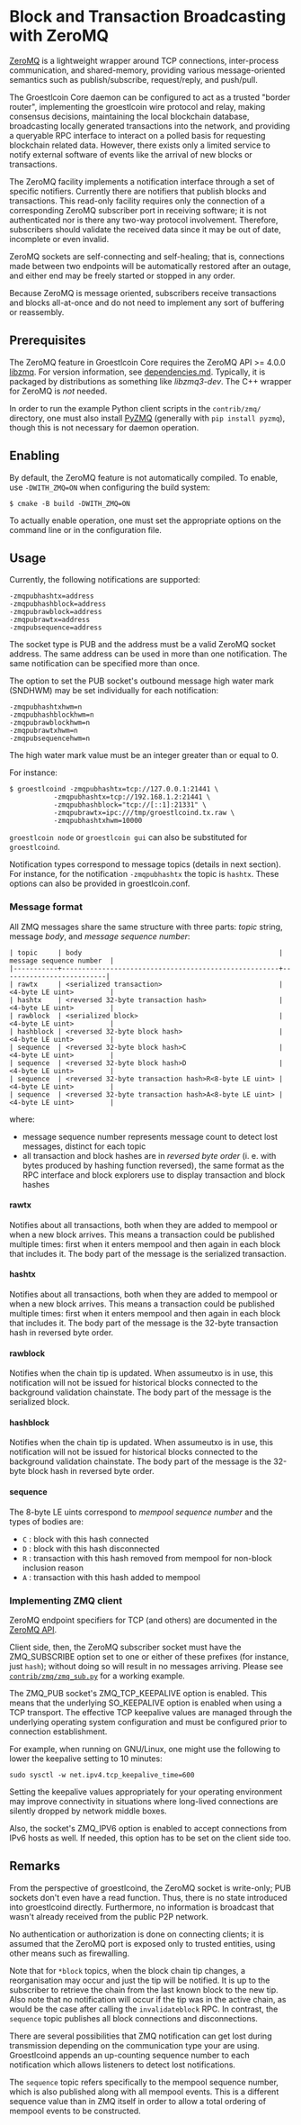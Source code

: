 # Block and Transaction Broadcasting with ZeroMQ

[ZeroMQ](https://zeromq.org/) is a lightweight wrapper around TCP
connections, inter-process communication, and shared-memory,
providing various message-oriented semantics such as publish/subscribe,
request/reply, and push/pull.

The Groestlcoin Core daemon can be configured to act as a trusted "border
router", implementing the groestlcoin wire protocol and relay, making
consensus decisions, maintaining the local blockchain database,
broadcasting locally generated transactions into the network, and
providing a queryable RPC interface to interact on a polled basis for
requesting blockchain related data. However, there exists only a
limited service to notify external software of events like the arrival
of new blocks or transactions.

The ZeroMQ facility implements a notification interface through a set
of specific notifiers. Currently there are notifiers that publish
blocks and transactions. This read-only facility requires only the
connection of a corresponding ZeroMQ subscriber port in receiving
software; it is not authenticated nor is there any two-way protocol
involvement. Therefore, subscribers should validate the received data
since it may be out of date, incomplete or even invalid.

ZeroMQ sockets are self-connecting and self-healing; that is,
connections made between two endpoints will be automatically restored
after an outage, and either end may be freely started or stopped in
any order.

Because ZeroMQ is message oriented, subscribers receive transactions
and blocks all-at-once and do not need to implement any sort of
buffering or reassembly.

## Prerequisites

The ZeroMQ feature in Groestlcoin Core requires the ZeroMQ API >= 4.0.0
[libzmq](https://github.com/zeromq/libzmq/releases).
For version information, see [dependencies.md](dependencies.md).
Typically, it is packaged by distributions as something like
*libzmq3-dev*. The C++ wrapper for ZeroMQ is *not* needed.

In order to run the example Python client scripts in the `contrib/zmq/`
directory, one must also install [PyZMQ](https://github.com/zeromq/pyzmq)
(generally with `pip install pyzmq`), though this is not necessary for daemon
operation.

## Enabling

By default, the ZeroMQ feature is not automatically compiled.
To enable, use `-DWITH_ZMQ=ON` when configuring the build system:

    $ cmake -B build -DWITH_ZMQ=ON

To actually enable operation, one must set the appropriate options on
the command line or in the configuration file.

## Usage

Currently, the following notifications are supported:

    -zmqpubhashtx=address
    -zmqpubhashblock=address
    -zmqpubrawblock=address
    -zmqpubrawtx=address
    -zmqpubsequence=address

The socket type is PUB and the address must be a valid ZeroMQ socket
address. The same address can be used in more than one notification.
The same notification can be specified more than once.

The option to set the PUB socket's outbound message high water mark
(SNDHWM) may be set individually for each notification:

    -zmqpubhashtxhwm=n
    -zmqpubhashblockhwm=n
    -zmqpubrawblockhwm=n
    -zmqpubrawtxhwm=n
    -zmqpubsequencehwm=n

The high water mark value must be an integer greater than or equal to 0.

For instance:

    $ groestlcoind -zmqpubhashtx=tcp://127.0.0.1:21441 \
               -zmqpubhashtx=tcp://192.168.1.2:21441 \
               -zmqpubhashblock="tcp://[::1]:21331" \
               -zmqpubrawtx=ipc:///tmp/groestlcoind.tx.raw \
               -zmqpubhashtxhwm=10000

`groestlcoin node` or `groestlcoin gui` can also be substituted for `groestlcoind`.

Notification types correspond to message topics (details in next section). For instance,
for the notification `-zmqpubhashtx` the topic is `hashtx`. These options can also be
provided in groestlcoin.conf.

### Message format

All ZMQ messages share the same structure with three parts: _topic_ string,
message _body_, and _message sequence number_:

    | topic     | body                                                 | message sequence number  |
    |-----------+------------------------------------------------------+--------------------------|
    | rawtx     | <serialized transaction>                             | <4-byte LE uint>         |
    | hashtx    | <reversed 32-byte transaction hash>                  | <4-byte LE uint>         |
    | rawblock  | <serialized block>                                   | <4-byte LE uint>         |
    | hashblock | <reversed 32-byte block hash>                        | <4-byte LE uint>         |
    | sequence  | <reversed 32-byte block hash>C                       | <4-byte LE uint>         |
    | sequence  | <reversed 32-byte block hash>D                       | <4-byte LE uint>         |
    | sequence  | <reversed 32-byte transaction hash>R<8-byte LE uint> | <4-byte LE uint>         |
    | sequence  | <reversed 32-byte transaction hash>A<8-byte LE uint> | <4-byte LE uint>         |

where:

 - message sequence number represents message count to detect lost messages, distinct for each topic
 - all transaction and block hashes are in _reversed byte order_ (i. e. with bytes
   produced by hashing function reversed), the same format as the RPC interface and block
   explorers use to display transaction and block hashes

#### rawtx

Notifies about all transactions, both when they are added to mempool or when a new block
arrives. This means a transaction could be published multiple times: first when it enters
mempool and then again in each block that includes it. The body part of the message is the
serialized transaction.

#### hashtx

Notifies about all transactions, both when they are added to mempool or when a new block
arrives. This means a transaction could be published multiple times: first when it enters
mempool and then again in each block that includes it. The body part of the message is the
32-byte transaction hash in reversed byte order.

#### rawblock

Notifies when the chain tip is updated. When assumeutxo is in use, this notification will
not be issued for historical blocks connected to the background validation chainstate. The
body part of the message is the serialized block.

#### hashblock

Notifies when the chain tip is updated. When assumeutxo is in use, this notification will
not be issued for historical blocks connected to the background validation chainstate. The
body part of the message is the 32-byte block hash in reversed byte order.

#### sequence

The 8-byte LE uints correspond to _mempool sequence number_ and the types of bodies are:

   - `C` : block with this hash connected
   - `D` : block with this hash disconnected
   - `R` : transaction with this hash removed from mempool for non-block inclusion reason
   - `A` : transaction with this hash added to mempool

### Implementing ZMQ client

ZeroMQ endpoint specifiers for TCP (and others) are documented in the
[ZeroMQ API](https://libzmq.readthedocs.io/en/zeromq4-x/).

Client side, then, the ZeroMQ subscriber socket must have the
ZMQ_SUBSCRIBE option set to one or either of these prefixes (for
instance, just `hash`); without doing so will result in no messages
arriving. Please see [`contrib/zmq/zmq_sub.py`](/contrib/zmq/zmq_sub.py) for a working example.

The ZMQ_PUB socket's ZMQ_TCP_KEEPALIVE option is enabled. This means that
the underlying SO_KEEPALIVE option is enabled when using a TCP transport.
The effective TCP keepalive values are managed through the underlying
operating system configuration and must be configured prior to connection establishment.

For example, when running on GNU/Linux, one might use the following
to lower the keepalive setting to 10 minutes:

    sudo sysctl -w net.ipv4.tcp_keepalive_time=600

Setting the keepalive values appropriately for your operating environment may
improve connectivity in situations where long-lived connections are silently
dropped by network middle boxes.

Also, the socket's ZMQ_IPV6 option is enabled to accept connections from IPv6
hosts as well. If needed, this option has to be set on the client side too.

## Remarks

From the perspective of groestlcoind, the ZeroMQ socket is write-only; PUB
sockets don't even have a read function. Thus, there is no state
introduced into groestlcoind directly. Furthermore, no information is
broadcast that wasn't already received from the public P2P network.

No authentication or authorization is done on connecting clients; it
is assumed that the ZeroMQ port is exposed only to trusted entities,
using other means such as firewalling.

Note that for `*block` topics, when the block chain tip changes,
a reorganisation may occur and just the tip will be notified.
It is up to the subscriber to retrieve the chain from the last known
block to the new tip. Also note that no notification will occur if the tip
was in the active chain, as would be the case after calling the `invalidateblock` RPC.
In contrast, the `sequence` topic publishes all block connections and
disconnections.

There are several possibilities that ZMQ notification can get lost
during transmission depending on the communication type your are
using. Groestlcoind appends an up-counting sequence number to each
notification which allows listeners to detect lost notifications.

The `sequence` topic refers specifically to the mempool sequence
number, which is also published along with all mempool events. This
is a different sequence value than in ZMQ itself in order to allow a total
ordering of mempool events to be constructed.
